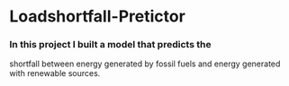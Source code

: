 # Loadshortfall-Pretictor

### In this project I built a model that predicts the 
shortfall between energy generated by fossil fuels and energy generated with 
renewable sources.
